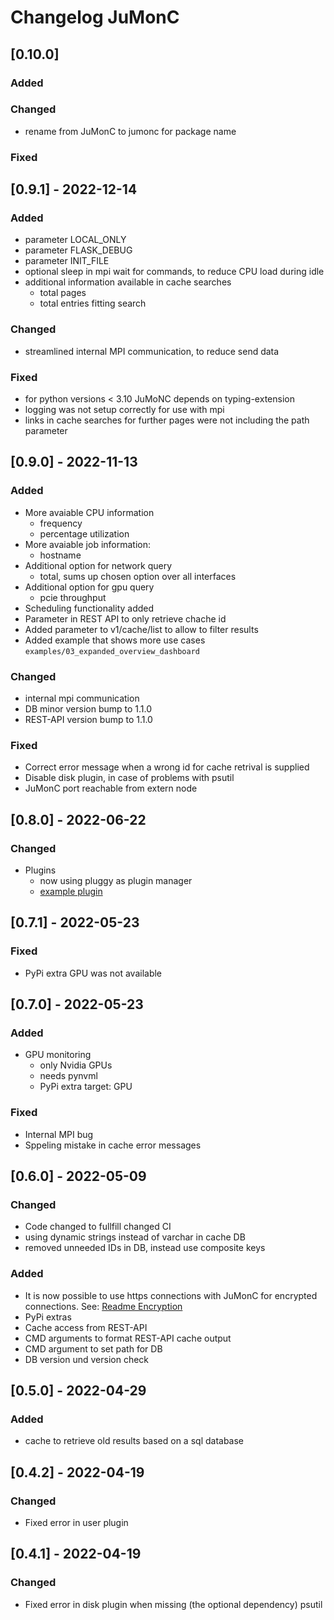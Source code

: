 # Changelog JuMonC


## [0.10.0]
### Added

### Changed
- rename from JuMonC to jumonc for package name

### Fixed


## [0.9.1] - 2022-12-14
### Added
- parameter LOCAL_ONLY
- parameter FLASK_DEBUG
- parameter INIT_FILE
- optional sleep in mpi wait for commands, to reduce CPU load during idle
- additional information available in cache searches
  - total pages
  - total entries fitting search

### Changed
- streamlined internal MPI communication, to reduce send data

### Fixed
- for python versions < 3.10 JuMoNC depends on typing-extension
- logging was not setup correctly for use with mpi
- links in cache searches for further pages were not including the path parameter


## [0.9.0] - 2022-11-13
### Added
- More avaiable CPU information
    - frequency
    - percentage utilization
- More avaiable job information:
    - hostname
- Additional option for network query
    - total, sums up chosen option over all interfaces
- Additional option for gpu query
    - pcie throughput
- Scheduling functionality added
- Parameter in REST API to only retrieve chache id
- Added parameter to v1/cache/list to allow to filter results
- Added example that shows more use cases `examples/03_expanded_overview_dashboard`

### Changed
- internal mpi communication
- DB minor version bump to 1.1.0
- REST-API version bump to 1.1.0

### Fixed
- Correct error message when a wrong id for cache retrival is supplied
- Disable disk plugin, in case of problems with psutil
- JuMonC port reachable from extern node


## [0.8.0] - 2022-06-22
### Changed
- Plugins
    - now using pluggy as plugin manager
    - [example plugin](https://gitlab.jsc.fz-juelich.de/coec/jumonc-logparser)


## [0.7.1] - 2022-05-23
### Fixed
- PyPi extra GPU was not available


## [0.7.0] - 2022-05-23
### Added
- GPU monitoring
    - only Nvidia GPUs
    - needs pynvml
    - PyPi extra target: GPU

### Fixed
- Internal MPI bug
- Sppeling mistake in cache error messages


## [0.6.0] - 2022-05-09
### Changed
- Code changed to fullfill changed CI
- using dynamic strings instead of varchar in cache DB
- removed unneeded IDs in DB, instead use composite keys

### Added
- It is now possible to use https connections with JuMonC for encrypted connections. See: [Readme Encryption](https://gitlab.jsc.fz-juelich.de/coec/jumonc#encryption)
- PyPi extras
- Cache access from REST-API
- CMD arguments to format REST-API cache output
- CMD argument to set path for DB
- DB version und version check


## [0.5.0] - 2022-04-29
### Added
- cache to retrieve old results based on a sql database


## [0.4.2] - 2022-04-19
### Changed
- Fixed error in user plugin


## [0.4.1] - 2022-04-19
### Changed
- Fixed error in disk plugin when missing (the optional dependency) psutil
